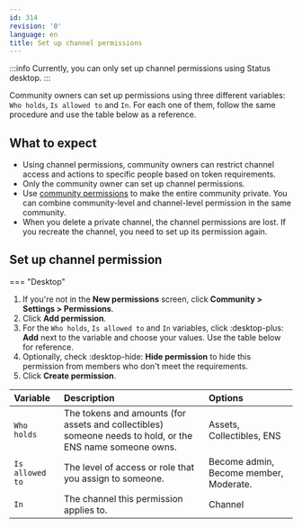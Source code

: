 ```yaml
---
id: 314
revision: '0'
language: en
title: Set up channel permissions
---
```


:::info
Currently, you can only set up channel permissions using Status desktop.
:::

Community owners can set up permissions using three different variables: `Who holds`, `Is allowed to` and `In`. For each one of them, follow the same procedure and use the table below as a reference.

## What to expect

- Using channel permissions, community owners can restrict channel access and actions to specific people based on token requirements.
- Only the community owner can set up channel permissions.
- Use [community permissions](./set-up-a-private-community.md) to make the entire community private. You can combine community-level and channel-level permission in the same community.
- When you delete a private channel, the channel permissions are lost. If you recreate the channel, you need to set up its permission again.

## Set up channel permission

=== "Desktop"

1. If you're not in the **New permissions** screen, click **Community > Settings > Permissions**.
1. Click **Add permission**.
1. For the `Who holds`, `Is allowed to` and `In` variables, click :desktop-plus: **Add** next to the variable and choose your values. Use the table below for reference.
1. Optionally, check :desktop-hide: **Hide permission** to hide this permission from members who don't meet the requirements.
1. Click **Create permission**.

| Variable        | Description                                                                                               | Options                                |
| :-------------- | :-------------------------------------------------------------------------------------------------------- | :------------------------------------- |
| `Who holds`     | The tokens and amounts (for assets and collectibles) someone needs to hold, or the ENS name someone owns. | Assets, Collectibles, ENS              |
| `Is allowed to` | The level of access or role that you assign to someone.                                                   | Become admin, Become member, Moderate. |
| `In`            | The channel this permission applies to.                                                                   | Channel                                |
